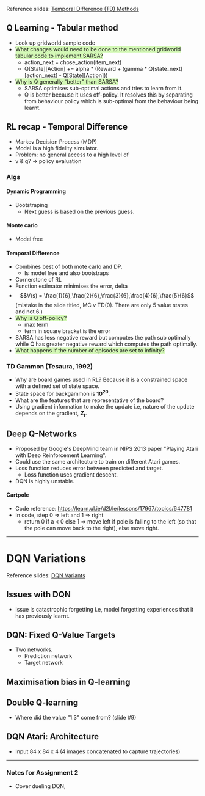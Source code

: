 Reference slides: [Temporal Difference (TD) Methods](https://learn.ul.ie/d2l/le/lessons/17967/topics/640660)
## Q Learning - Tabular method
- Look up gridworld sample code
- <span style="background:#d3f8b6">What changes would need to be done to the mentioned gridworld tabular code to implement SARSA?</span>
	- action_next = chose_action(item_next)
	- Q\[State]\[Action] += alpha * (Reward + (gamma * Q\[state_next]\[action_next] - Q\[State]\[Action]))
- <span style="background:#d3f8b6">Why is Q generally "better" than SARSA?</span>
	- SARSA optimises sub-optimal actions and tries to learn from it.
	- Q is better because it uses off-policy. It resolves this by separating from behaviour policy which is sub-optimal from the behaviour being learnt.

## RL recap - Temporal Difference
- Markov Decision Process (MDP)
- Model is a high fidelity simulator.
- Problem: no general access to a high level of 
- v & q? -> policy evaluation

### Algs
#### Dynamic Programming
- Bootstraping
	- Next guess is based on the previous guess.
#### Monte carlo
- Model free

#### Temporal Difference
- Combines best of both mote carlo and DP. 
	- Is model free and also bootstraps
- Cornerstone of RL
- Function estimator minimises the error, delta
- $$V(s) = \frac{1}{6},\frac{2}{6},\frac{3}{6},\frac{4}{6},\frac{5}{6}$$ (mistake in the slide titled, MC v TD(0). There are only 5 value states and not 6.)
- <span style="background:#d3f8b6">Why is Q off-policy?</span>
	- max term
	- term in square bracket is the error
- SARSA has less negative reward but computes the path sub optimally while Q has greater negative reward which computes the path optimally.
- <span style="background:#d3f8b6">What happens if the number of episodes are set to infinity?</span>

### TD Gammon (Tesaura, 1992)
- Why are board games used in RL? Because it is a constrained space with a defined set of state space.
- State space for backgammon is **$10^{20}$**.
- What are the features that are representative of the board?
- Using gradient information to make the update i.e, nature of the update depends on the gradient, **$Z_{t}$**.

## Deep Q-Networks
- Proposed by Google's DeepMind team in NIPS 2013 paper "Playing Atari with Deep Reinforcement Learning".
- Could use the same architecture to train on different Atari games.
- Loss function reduces error between predicted and target.
	- Loss function uses gradient descent.
- DQN is highly unstable.

#### Cartpole
- Code reference: https://learn.ul.ie/d2l/le/lessons/17967/topics/647781
- In code, step 0 => left and 1 => right
	- return 0 if a < 0 else 1 => move left if pole is falling to the left (so that the pole can move back to the right), else move right.
---
# DQN Variations
Reference slides: [DQN Variants](https://learn.ul.ie/d2l/le/lessons/17967/topics/654776)

## Issues with DQN
- Issue is catastrophic forgetting i.e, model forgetting experiences that it has previously learnt.
## DQN: Fixed Q-Value Targets
- Two networks.
	- Prediction network
	- Target network

## Maximisation bias in Q-learning

## Double Q-learning
- Where did the value "1.3" come from? (slide #9)

## DQN Atari: Architecture
- Input 84 x 84 x 4 (4 images concatenated to capture trajectories)
---
### Notes for Assignment 2
- Cover dueling DQN, 
